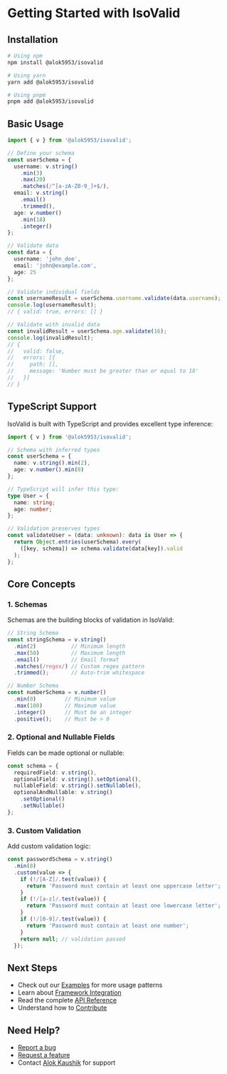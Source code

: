 # Getting Started with IsoValid

## Installation

```bash
# Using npm
npm install @alok5953/isovalid

# Using yarn
yarn add @alok5953/isovalid

# Using pnpm
pnpm add @alok5953/isovalid
```

## Basic Usage

```typescript
import { v } from '@alok5953/isovalid';

// Define your schema
const userSchema = {
  username: v.string()
    .min(3)
    .max(20)
    .matches(/^[a-zA-Z0-9_]+$/),
  email: v.string()
    .email()
    .trimmed(),
  age: v.number()
    .min(18)
    .integer()
};

// Validate data
const data = {
  username: 'john_doe',
  email: 'john@example.com',
  age: 25
};

// Validate individual fields
const usernameResult = userSchema.username.validate(data.username);
console.log(usernameResult);
// { valid: true, errors: [] }

// Validate with invalid data
const invalidResult = userSchema.age.validate(16);
console.log(invalidResult);
// { 
//   valid: false, 
//   errors: [{ 
//     path: [], 
//     message: 'Number must be greater than or equal to 18' 
//   }] 
// }
```

## TypeScript Support

IsoValid is built with TypeScript and provides excellent type inference:

```typescript
import { v } from '@alok5953/isovalid';

// Schema with inferred types
const userSchema = {
  name: v.string().min(2),
  age: v.number().min(0)
};

// TypeScript will infer this type:
type User = {
  name: string;
  age: number;
};

// Validation preserves types
const validateUser = (data: unknown): data is User => {
  return Object.entries(userSchema).every(
    ([key, schema]) => schema.validate(data[key]).valid
  );
};
```

## Core Concepts

### 1. Schemas

Schemas are the building blocks of validation in IsoValid:

```typescript
// String Schema
const stringSchema = v.string()
  .min(2)           // Minimum length
  .max(50)          // Maximum length
  .email()          // Email format
  .matches(/regex/) // Custom regex pattern
  .trimmed();       // Auto-trim whitespace

// Number Schema
const numberSchema = v.number()
  .min(0)         // Minimum value
  .max(100)       // Maximum value
  .integer()      // Must be an integer
  .positive();    // Must be > 0
```

### 2. Optional and Nullable Fields

Fields can be made optional or nullable:

```typescript
const schema = {
  requiredField: v.string(),
  optionalField: v.string().setOptional(),
  nullableField: v.string().setNullable(),
  optionalAndNullable: v.string()
    .setOptional()
    .setNullable()
};
```

### 3. Custom Validation

Add custom validation logic:

```typescript
const passwordSchema = v.string()
  .min(8)
  .custom(value => {
    if (!/[A-Z]/.test(value)) {
      return 'Password must contain at least one uppercase letter';
    }
    if (!/[a-z]/.test(value)) {
      return 'Password must contain at least one lowercase letter';
    }
    if (!/[0-9]/.test(value)) {
      return 'Password must contain at least one number';
    }
    return null; // validation passed
  });
```

## Next Steps

- Check out our [Examples](Examples) for more usage patterns
- Learn about [Framework Integration](Framework-Integration)
- Read the complete [API Reference](API-Reference)
- Understand how to [Contribute](Contributing)

## Need Help?

- [Report a bug](https://github.com/alok5953/isovalid/issues/new?template=bug_report.md)
- [Request a feature](https://github.com/alok5953/isovalid/issues/new?template=feature_request.md)
- Contact [Alok Kaushik](mailto:alok5953@gmail.com) for support
